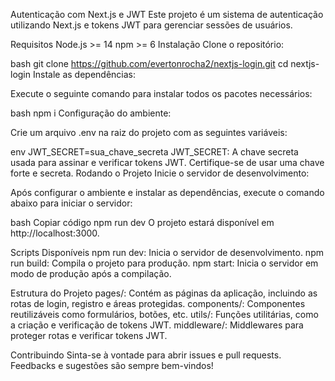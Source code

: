 Autenticação com Next.js e JWT
Este projeto é um sistema de autenticação utilizando Next.js e tokens JWT para gerenciar sessões de usuários.

Requisitos
Node.js >= 14
npm >= 6
Instalação
Clone o repositório:

bash
git clone https://github.com/evertonrocha2/nextjs-login.git
cd nextjs-login
Instale as dependências:

Execute o seguinte comando para instalar todos os pacotes necessários:

bash
npm i
Configuração do ambiente:

Crie um arquivo .env na raiz do projeto com as seguintes variáveis:

env
JWT_SECRET=sua_chave_secreta
JWT_SECRET: A chave secreta usada para assinar e verificar tokens JWT. Certifique-se de usar uma chave forte e secreta.
Rodando o Projeto
Inicie o servidor de desenvolvimento:

Após configurar o ambiente e instalar as dependências, execute o comando abaixo para iniciar o servidor:

bash
Copiar código
npm run dev
O projeto estará disponível em http://localhost:3000.

Scripts Disponíveis
npm run dev: Inicia o servidor de desenvolvimento.
npm run build: Compila o projeto para produção.
npm start: Inicia o servidor em modo de produção após a compilação.

Estrutura do Projeto
pages/: Contém as páginas da aplicação, incluindo as rotas de login, registro e áreas protegidas.
components/: Componentes reutilizáveis como formulários, botões, etc.
utils/: Funções utilitárias, como a criação e verificação de tokens JWT.
middleware/: Middlewares para proteger rotas e verificar tokens JWT.

Contribuindo
Sinta-se à vontade para abrir issues e pull requests. Feedbacks e sugestões são sempre bem-vindos!

